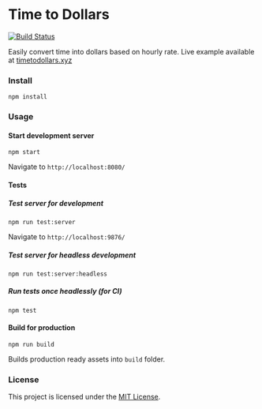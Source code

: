 # Time to Dollars
[![Build Status](https://travis-ci.org/erkarl/time2dollars.svg?branch=master)](https://travis-ci.org/erkarl/time2dollars)

Easily convert time into dollars based on hourly rate. Live example available at [timetodollars.xyz](http://timetodollars.xyz/)

### Install
```
npm install
```

### Usage

#### Start development server

```
npm start
```

Navigate to `http://localhost:8080/`

#### Tests

##### Test server for development
```
npm run test:server
```

Navigate to `http://localhost:9876/`

##### Test server for headless development
```
npm run test:server:headless
```

##### Run tests once headlessly (for CI)
```
npm test
```

#### Build for production
```
npm run build
```

Builds production ready assets into `build` folder.

### License
This project is licensed under the [MIT License](LICENSE).
